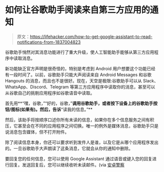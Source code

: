 # 如何让谷歌助手阅读来自第三方应用的通知

> 原文：<https://lifehacker.com/how-to-get-google-assistant-to-read-notifications-from-1837004823>

谷歌助手悄然对其消息功能进行了重大升级，使人工智能助手能够从第三方应用程序中读取消息。



新功能缺乏官方声明是很奇怪的，特别是考虑到 Android 用户想要这个功能已经有一段时间了。以前，谷歌助手只能大声阅读来自 Android Messages 和谷歌 Hangouts 的消息，而且也不是很好。现在，天空是极限:谷歌助手可以从 Slack、WhatsApp、Discord、Telegram 等第三方应用程序中读取你的消息，甚至可以从谷歌自己的挑剔应用程序如谷歌语音中读取。

首先用**“嘿，谷歌，”“好的，谷歌，”**调用谷歌助手，或者按下设备上的谷歌助手按钮/图标(如果有)。然后，告诉**“读我的信息。”**

然后，该助手将按顺序口述你所有未读的信息，如果你在多个信息服务之间有积压，它甚至会在不同的应用程序之间切换。唯一的例外是媒体消息，谷歌助手只是说消息包含媒体，但不打开附件。

除了阅读信息本身，你还可以要求听到发件人是谁，以及它是从哪个应用程序发出的。一旦谷歌助手大声朗读了这条消息，它就会从你的通知中删除。

要回复您的任何信息，您可以使用 Google Assistant 通过语音或键入您的回复进行回复。发送回复后，您可以继续收听未读邮件。(via [安卓警察](https://www.androidpolice.com/2019/08/02/google-assistant-read-reply-messages-whatsapp-telegram-slack/)